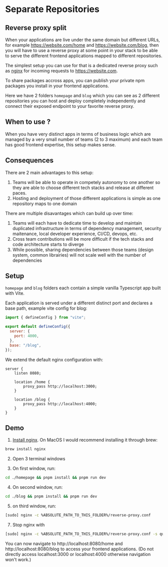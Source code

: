 # Separate Repositories

## Reverse proxy split

When your applications are live under the same domain but different URLs, for example https://website.com/home and https://website.com/blog, then you will have to use a reverse proxy at some point in your stack to be able to serve the different frontend applications mapped to different repositories.

The simplest setup you can use for that is a dedicated reverse proxy such as [nginx](https://nginx.org/) for incoming requests to https://website.com.

To share packages accross apps, you can publish your private npm packages you install in your frontend applications.

Here we have 2 folders `homepage` and `blog` which you can see as 2 different repositories you can host and deploy completely independently and connect their exposed endpoint to your favorite reverse proxy.

## When to use ?

When you have very distinct apps in terms of business logic which are managed by a very small number of teams (2 to 3 maximum) and each team has good frontend expertise, this setup makes sense.

## Consequences

There are 2 main advantages to this setup:

1. Teams will be able to operate in competely autonomy to one another so they are able to choose different tech stacks and release at different paces.
2. Hosting and deployment of those different applications is simple as one repository maps to one domain

There are multiple disavantages which can build up over time:

1. Teams will each have to dedicate time to develop and maintain duplicated infrastructure in terms of dependency management, security maitenance, local developer experience, CI/CD, devops, etc.
2. Cross team contributions will be more difficult if the tech stacks and code architecture starts to diverge
3. While possible, sharing dependencies between those teams (design system, common librairies) will not scale well with the number of dependencies

## Setup

`homepage` and `blog` folders each contain a simple vanilla Typescript app built with Vite.

Each application is served under a different distinct port and declares a base path, example vite config for blog:

```javascript
import { defineConfig } from "vite";

export default defineConfig({
  server: {
    port: 4000,
  },
  base: "/blog",
});
```

We extend the default nginx configuration with:

```
server {
    listen 8080;

    location /home {
        proxy_pass http://localhost:3000;
    }

    location /blog {
        proxy_pass http://localhost:4000;
    }
}
```

## Demo

1. [Install nginx](https://nginx.org/en/docs/install.html). On MacOS I would recommend installing it through brew:

```bash
brew install nginx
```

2. Open 3 terminal windows

3. On first window, run:

```bash
cd ./homepage && pnpm install && pnpm run dev
```

4. On second window, run:

```bash
cd ./blog && pnpm install && pnpm run dev
```

5. on third window, run:

```bash
[sudo] nginx -c %ABSOLUTE_PATH_TO_THIS_FOLDER%/reverse-proxy.conf
```

7. Stop nginx with

```bash
[sudo] nginx -c %ABSOLUTE_PATH_TO_THIS_FOLDER%/reverse-proxy.conf -s quit
```

You can now navigate to http://localhost:8080/home and http://localhost:8080/blog to access your frontend applications. (Do not directly access localhost:3000 or localhost:4000 otherwise navigation won't work.)
